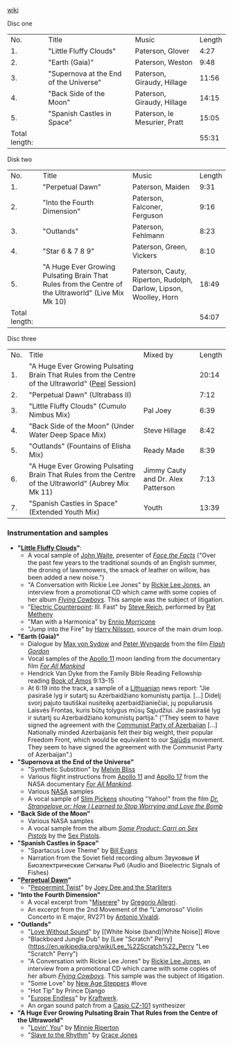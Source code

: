 [wiki](https://en.wikipedia.org/wiki/The_Orb%27s_Adventures_Beyond_the_Ultraworld "The Orb's Adventures Beyond the Ultraworld")


Disc one

|   |   |   |   |
|---|---|---|---|
|No.|Title|Music|Length|
|1.|"Little Fluffy Clouds"|Paterson, Glover|4:27|
|2.|"Earth (Gaia)"|Paterson, Weston|9:48|
|3.|"Supernova at the End of the Universe"|Paterson, Giraudy, Hillage|11:56|
|4.|"Back Side of the Moon"|Paterson, Giraudy, Hillage|14:15|
|5.|"Spanish Castles in Space"|Paterson, le Mesurier, Pratt|15:05|
|Total length:|   |   |55:31|

Disk two

|   |   |   |   |
|---|---|---|---|
|No.|Title|Music|Length|
|1.|"Perpetual Dawn"|Paterson, Maiden|9:31|
|2.|"Into the Fourth Dimension"|Paterson, Falconer, Ferguson|9:16|
|3.|"Outlands"|Paterson, Fehlmann|8:23|
|4.|"Star 6 & 7 8 9"|Paterson, Green, Vickers|8:10|
|5.|"A Huge Ever Growing Pulsating Brain That Rules from the Centre of the Ultraworld" (Live Mix Mk 10)|Paterson, Cauty, Riperton, Rudolph, Darlow, Lipson, Woolley, Horn|18:49|
|Total length:|   |   |54:07|


Disc three

|   |   |   |   |
|---|---|---|---|
|No.|Title|Mixed by|Length|
|1.|"A Huge Ever Growing Pulsating Brain That Rules from the Centre of the Ultraworld" ([Peel](https://en.wikipedia.org/wiki/John_Peel "John Peel") Session)||20:14|
|2.|"Perpetual Dawn" (Ultrabass II)||7:12|
|3.|"Little Fluffy Clouds" (Cumulo Nimbus Mix)|Pal Joey|6:39|
|4.|"Back Side of the Moon" (Under Water Deep Space Mix)|Steve Hillage|8:42|
|5.|"Outlands" (Fountains of Elisha Mix)|Ready Made|8:39|
|6.|"A Huge Ever Growing Pulsating Brain That Rules from the Centre of the Ultraworld" (Aubrey Mix Mk 11)|Jimmy Cauty and Dr. Alex Patterson|7:13|
|7.|"Spanish Castles in Space" (Extended Youth Mix)|Youth|13:39|


### Instrumentation and samples
- **"[Little Fluffy Clouds](https://en.wikipedia.org/wiki/Little_Fluffy_Clouds "Little Fluffy Clouds")"**:
    - A vocal sample of [John Waite](https://en.wikipedia.org/wiki/John_Waite_(broadcaster) "John Waite (broadcaster)"), presenter of _[Face the Facts](https://en.wikipedia.org/wiki/Face_the_Facts "Face the Facts")_ ("Over the past few years to the traditional sounds of an English summer, the droning of lawnmowers, the smack of leather on willow, has been added a new noise.")
    - "A Conversation with Rickie Lee Jones" by [Rickie Lee Jones](https://en.wikipedia.org/wiki/Rickie_Lee_Jones "Rickie Lee Jones"), an interview from a promotional CD which came with some copies of her album _[Flying Cowboys](https://en.wikipedia.org/wiki/Flying_Cowboys "Flying Cowboys")_. This sample was the subject of litigation.
    - "[Electric Counterpoint](https://en.wikipedia.org/wiki/Electric_Counterpoint "Electric Counterpoint"): III. Fast" by [Steve Reich](https://en.wikipedia.org/wiki/Steve_Reich "Steve Reich"), performed by [Pat Metheny](https://en.wikipedia.org/wiki/Pat_Metheny "Pat Metheny")
    - "Man with a Harmonica" by [Ennio Morricone](https://en.wikipedia.org/wiki/Ennio_Morricone "Ennio Morricone")
    - "Jump into the Fire" by [Harry Nilsson](https://en.wikipedia.org/wiki/Harry_Nilsson "Harry Nilsson"), source of the main drum loop.
- **"Earth (Gaia)"**
    - Dialogue by [Max von Sydow](https://en.wikipedia.org/wiki/Max_von_Sydow "Max von Sydow") and [Peter Wyngarde](https://en.wikipedia.org/wiki/Peter_Wyngarde "Peter Wyngarde") from the film _[Flash Gordon](https://en.wikipedia.org/wiki/Flash_Gordon_(film) "Flash Gordon (film)")_
    - Vocal samples of the [Apollo 11](https://en.wikipedia.org/wiki/Apollo_11 "Apollo 11") moon landing from the documentary film _[For All Mankind](https://en.wikipedia.org/wiki/For_All_Mankind_(film) "For All Mankind (film)")_
    - Hendrick Van Dyke from the Family Bible Reading Fellowship reading [Book of Amos](https://en.wikipedia.org/wiki/Book_of_Amos "Book of Amos") 9:13–15
    - At 6:19 into the track, a sample of a [Lithuanian](https://en.wikipedia.org/wiki/Lithuanian_language "Lithuanian language") news report: "Jie pasirašė lyg ir sutartį su Azerbaidžiano komunistų partija. [...] Didelį svorį pajuto tautiškai nusiteikę azerbaidžianiečiai, jų populiarusis Laisvės Frontas, kuris būtų tolygus mūsų Sąjudžiui. Jie pasirašė lyg ir sutartį su Azerbaidžiano komunistų partija." ("They seem to have signed the agreement with the [Communist Party of Azerbaijan](https://en.wikipedia.org/wiki/Communist_Party_of_Azerbaijan "Communist Party of Azerbaijan") [...] Nationally minded Azerbaijanis felt their big weight, their popular Freedom Front, which would be equivalent to our [Sąjūdis](https://en.wikipedia.org/wiki/S%C4%85j%C5%ABdis "Sąjūdis") movement. They seem to have signed the agreement with the Communist Party of Azerbaijan".)
- **"Supernova at the End of the Universe"**
    - "Synthetic Substition" by [Melvin Bliss](https://en.wikipedia.org/wiki/Melvin_Bliss "Melvin Bliss")
    - Various flight instructions from [Apollo 11](https://en.wikipedia.org/wiki/Apollo_11 "Apollo 11") and [Apollo 17](https://en.wikipedia.org/wiki/Apollo_17 "Apollo 17") from the NASA documentary _[For All Mankind](https://en.wikipedia.org/wiki/For_All_Mankind_(film) "For All Mankind (film)")_.
    - Various [NASA](https://en.wikipedia.org/wiki/NASA "NASA") samples
    - A vocal sample of [Slim Pickens](https://en.wikipedia.org/wiki/Slim_Pickens "Slim Pickens") shouting "Yahoo!" from the film _[Dr. Strangelove or: How I Learned to Stop Worrying and Love the Bomb](https://en.wikipedia.org/wiki/Dr._Strangelove_or:_How_I_Learned_to_Stop_Worrying_and_Love_the_Bomb "Dr. Strangelove or: How I Learned to Stop Worrying and Love the Bomb")_
- **"Back Side of the Moon"**
    - Various NASA samples
    - A vocal sample from the album _[Some Product: Carri on Sex Pistols](https://en.wikipedia.org/wiki/Some_Product:_Carri_on_Sex_Pistols "Some Product: Carri on Sex Pistols")_ by the [Sex Pistols](https://en.wikipedia.org/wiki/Sex_Pistols "Sex Pistols").
- **"Spanish Castles in Space"**
    - "Spartacus Love Theme" by [Bill Evans](https://en.wikipedia.org/wiki/Bill_Evans "Bill Evans")
    - Narration from the Soviet field recording album Звуковые И Биоэлектрические Сигналы Рыб (Audio and Bioelectric Signals of Fishes)
- **"[Perpetual Dawn](https://en.wikipedia.org/wiki/Perpetual_Dawn "Perpetual Dawn")"**
    - "[Peppermint Twist](https://en.wikipedia.org/wiki/Peppermint_Twist "Peppermint Twist")" by [Joey Dee and the Starliters](https://en.wikipedia.org/wiki/Joey_Dee_and_the_Starliters "Joey Dee and the Starliters")
- **"Into the Fourth Dimension"**
    - A vocal excerpt from "[Miserere](https://en.wikipedia.org/wiki/Miserere_(Allegri) "Miserere (Allegri)")" by [Gregorio Allegri](https://en.wikipedia.org/wiki/Gregorio_Allegri "Gregorio Allegri").
    - An excerpt from the 2nd Movement of the "L'amoroso" Violin Concerto in E major, RV271 by [Antonio Vivaldi](https://en.wikipedia.org/wiki/Antonio_Vivaldi "Antonio Vivaldi").
- **"Outlands"**
    - "[Love Without Sound](https://en.wikipedia.org/wiki/An_Electric_Storm "An Electric Storm")" by [[White Noise (band)|White Noise]] #love
    - "Blackboard Jungle Dub" by [Lee "Scratch" Perry](https://en.wikipedia.org/wiki/Lee_%22Scratch%22_Perry "Lee "Scratch" Perry")
    - "A Conversation with Rickie Lee Jones" by [Rickie Lee Jones](https://en.wikipedia.org/wiki/Rickie_Lee_Jones "Rickie Lee Jones"), an interview from a promotional CD which came with some copies of her album _[Flying Cowboys](https://en.wikipedia.org/wiki/Flying_Cowboys "Flying Cowboys")_. This sample was the subject of litigation.
    - "Some Love" by [New Age Steppers](https://en.wikipedia.org/wiki/New_Age_Steppers "New Age Steppers") #love
    - "Hot Tip" by Prince Django
    - "[Europe Endless](https://en.wikipedia.org/wiki/Trans-Europe_Express_(album) "Trans-Europe Express (album)")" by [Kraftwerk](https://en.wikipedia.org/wiki/Kraftwerk "Kraftwerk").
    - An organ sound patch from a [Casio CZ-101](https://en.wikipedia.org/wiki/Casio_CZ-101 "Casio CZ-101") synthesizer
- **"A Huge Ever Growing Pulsating Brain That Rules from the Centre of the Ultraworld"**
    - "[Lovin' You](https://en.wikipedia.org/wiki/Lovin%27_You_(Minnie_Riperton_song) "Lovin' You (Minnie Riperton song)")" by [Minnie Riperton](https://en.wikipedia.org/wiki/Minnie_Riperton "Minnie Riperton")
    - "[Slave to the Rhythm](https://en.wikipedia.org/wiki/Slave_to_the_Rhythm_(Grace_Jones_song) "Slave to the Rhythm (Grace Jones song)")" by [Grace Jones](https://en.wikipedia.org/wiki/Grace_Jones "Grace Jones")